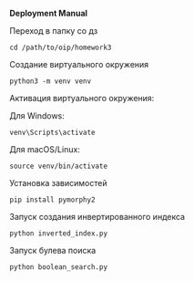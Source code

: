 **Deployment Manual**


Переход в папку со дз
```
cd /path/to/oip/homework3
```
Создание виртуального окружения
```
python3 -m venv venv
```
Активация виртуального окружения:

Для Windows:
```
venv\Scripts\activate
```
Для macOS/Linux:
```
source venv/bin/activate
```
Установка зависимостей
```
pip install pymorphy2
```
Запуск создания инвертированного индекса
```
python inverted_index.py
```

Запуск булева поиска
```
python boolean_search.py
```